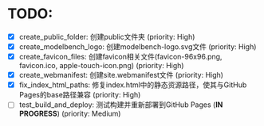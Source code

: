 # TODO:

- [x] create_public_folder: 创建public文件夹 (priority: High)
- [x] create_modelbench_logo: 创建modelbench-logo.svg文件 (priority: High)
- [x] create_favicon_files: 创建favicon相关文件(favicon-96x96.png, favicon.ico, apple-touch-icon.png) (priority: High)
- [x] create_webmanifest: 创建site.webmanifest文件 (priority: High)
- [x] fix_index_html_paths: 修复index.html中的静态资源路径，使其与GitHub Pages的base路径兼容 (priority: High)
- [ ] test_build_and_deploy: 测试构建并重新部署到GitHub Pages (**IN PROGRESS**) (priority: Medium)
